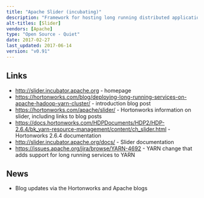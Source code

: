```yaml
---
title: "Apache Slider (incubating)"
description: "Framework for hosting long running distributed applications on YARN, allowing YARN to manage the resources these applications use.  Can handle any application that supports a base set of requirements (including being able to install and run from a tarball), with experimental support for docker packaged applications.  Operates as a YARN application master (the Slider AM), an associated command line interface and lightweight agents to manage running components.  Supports manual scaling, automatic recovery, rolling upgrades and component placement controls, and includes out of the box configuration for a number of applications including Accumulo, HBase, Kafka, Memcached, Solr, Storm and Tomcat.  An incubating Apache project, originally donated in April 2014 based on the Hortonworks Hoya (HBase on YARN) project, and subsequently consumed the DataTorrent Koya (Kafka on YARN) project. Hasn't yet reached a v1.0 milestone,  development activity is effectively stopped following the plan to add support for long running services directly into YARN under YARN-4692, and as of HDP 3.0 will no longer be distributed by Hortonworks."
alt-titles: [Slider]
vendors: [Apache]
type: "Open Source - Quiet"
date: 2017-02-27
last_updated: 2017-06-14
version: "v0.91"
---
```

## Links

* <http://slider.incubator.apache.org> - homepage
* <https://hortonworks.com/blog/deploying-long-running-services-on-apache-hadoop-yarn-cluster/> - introduction blog post
* <https://hortonworks.com/apache/slider/> - Hortonworks information on slider, including links to blog posts
* <https://docs.hortonworks.com/HDPDocuments/HDP2/HDP-2.6.4/bk_yarn-resource-management/content/ch_slider.html> - Hortonworks 2.6.4 documentation
* <http://slider.incubator.apache.org/docs/> - Slider documentation
* <https://issues.apache.org/jira/browse/YARN-4692> - YARN change that adds support for long running services to YARN

## News

* Blog updates via the Hortonworks and Apache blogs